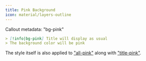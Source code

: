 ```yaml
---
title: Pink Background
icon: material/layers-outline
---
```


Callout metadata: "bg-pink"

```md
> [!info|bg-pink] Title will display as usual
> The background color will be pink
```

The style itself is also applied to ["all-pink"](../combined-styling/page-6.md)
along with ["title-pink"](../title-styling/page-6.md).

